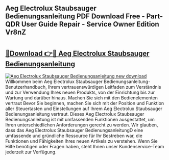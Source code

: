 ## Aeg Electrolux Staubsauger Bedienungsanleitung PDF Download Free - Part-QDR User Guide Repair - Service Owner Edition Vr8nZ

# <h2><a href="http://df5utz.blite.top/?on=Aeg+Electrolux+Staubsauger+Bedienungsanleitung">🔗Download 👉🔴 Aeg Electrolux Staubsauger Bedienungsanleitung</a></h2>

[![Aeg Electrolux Staubsauger Bedienungsanleitung new download](https://i.imgur.com/lujVjoI.png)](http://df5utz.blite.top/?on=Aeg+Electrolux+Staubsauger+Bedienungsanleitung)
Willkommen beim Aeg Electrolux Staubsauger Bedienungsanleitung-Benutzerhandbuch, Ihrem vertrauenswürdigen Leitfaden zum Verständnis und zur Verwendung Ihres neuen Produkts, von der Einrichtung bis zur Wartung und darüber hinaus. Machen Sie sich mit den Bedienelementen vertraut Bevor Sie beginnen, machen Sie sich mit der Position und Funktion aller Steuertasten und Einstellungen auf Ihrem Aeg Electrolux Staubsauger Bedienungsanleitung vertraut. Dieses Aeg Electrolux Staubsauger Bedienungsanleitung ist mit umfassenden Funktionen ausgestattet, um Ihren unterschiedlichen Anforderungen gerecht zu werden. Wir glauben, dass das Aeg Electrolux Staubsauger BedienungsanleitungD eine umfassende und gründliche Ressource für Ihr Bestreben war, die Funktionen und Fähigkeiten Ihres neuen Artikels zu verstehen. Wenn Sie Hilfe benötigen oder Fragen haben, steht Ihnen unser Kundenservice-Team jederzeit zur Verfügung.
